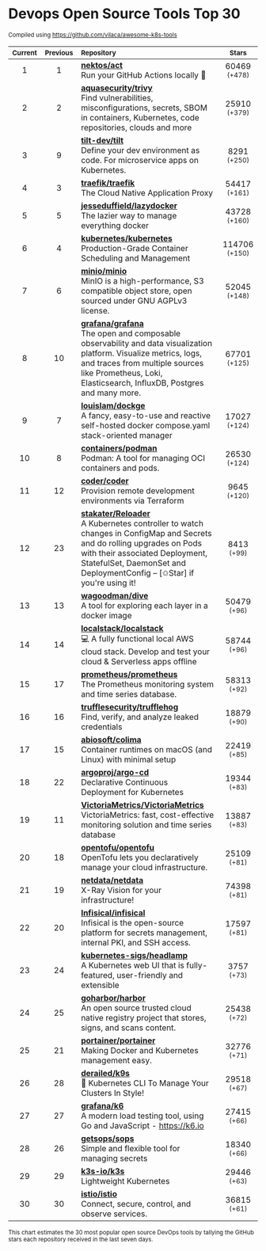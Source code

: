 # Devops Open Source Tools Top 30
<sup>Compiled using https://github.com/vilaca/awesome-k8s-tools</sup>
<div align="center">

|<sub>Current</sub>|<sub>Previous</sub>|<sub>Repository</sub>|<sub>Stars</sub>|
|:---:|:---:|:---|:---:|
|1|1|[**nektos/act**](https://github.com/nektos/act)<br/>Run your GitHub Actions locally 🚀|60469 <sup>(+478)</sup>|
|2|2|[**aquasecurity/trivy**](https://github.com/aquasecurity/trivy)<br/>Find vulnerabilities, misconfigurations, secrets, SBOM in containers, Kubernetes, code repositories, clouds and more|25910 <sup>(+379)</sup>|
|3|9|[**tilt-dev/tilt**](https://github.com/tilt-dev/tilt)<br/>Define your dev environment as code. For microservice apps on Kubernetes.|8291 <sup>(+250)</sup>|
|4|3|[**traefik/traefik**](https://github.com/traefik/traefik)<br/>The Cloud Native Application Proxy|54417 <sup>(+161)</sup>|
|5|5|[**jesseduffield/lazydocker**](https://github.com/jesseduffield/lazydocker)<br/>The lazier way to manage everything docker|43728 <sup>(+160)</sup>|
|6|4|[**kubernetes/kubernetes**](https://github.com/kubernetes/kubernetes)<br/>Production-Grade Container Scheduling and Management|114706 <sup>(+150)</sup>|
|7|6|[**minio/minio**](https://github.com/minio/minio)<br/>MinIO is a high-performance, S3 compatible object store, open sourced under GNU AGPLv3 license.|52045 <sup>(+148)</sup>|
|8|10|[**grafana/grafana**](https://github.com/grafana/grafana)<br/>The open and composable observability and data visualization platform. Visualize metrics, logs, and traces from multiple sources like Prometheus, Loki, Elasticsearch, InfluxDB, Postgres and many more. |67701 <sup>(+125)</sup>|
|9|7|[**louislam/dockge**](https://github.com/louislam/dockge)<br/>A fancy, easy-to-use and reactive self-hosted docker compose.yaml stack-oriented manager|17027 <sup>(+124)</sup>|
|10|8|[**containers/podman**](https://github.com/containers/podman)<br/>Podman: A tool for managing OCI containers and pods.|26530 <sup>(+124)</sup>|
|11|12|[**coder/coder**](https://github.com/coder/coder)<br/>Provision remote development environments via Terraform|9645 <sup>(+120)</sup>|
|12|23|[**stakater/Reloader**](https://github.com/stakater/Reloader)<br/>A Kubernetes controller to watch changes in ConfigMap and Secrets and do rolling upgrades on Pods with their associated Deployment, StatefulSet, DaemonSet and DeploymentConfig – [✩Star] if you're using it!|8413 <sup>(+99)</sup>|
|13|13|[**wagoodman/dive**](https://github.com/wagoodman/dive)<br/>A tool for exploring each layer in a docker image|50479 <sup>(+96)</sup>|
|14|14|[**localstack/localstack**](https://github.com/localstack/localstack)<br/>💻 A fully functional local AWS cloud stack. Develop and test your cloud & Serverless apps offline|58744 <sup>(+96)</sup>|
|15|17|[**prometheus/prometheus**](https://github.com/prometheus/prometheus)<br/>The Prometheus monitoring system and time series database.|58313 <sup>(+92)</sup>|
|16|16|[**trufflesecurity/trufflehog**](https://github.com/trufflesecurity/trufflehog)<br/>Find, verify, and analyze leaked credentials|18879 <sup>(+90)</sup>|
|17|15|[**abiosoft/colima**](https://github.com/abiosoft/colima)<br/>Container runtimes on macOS (and Linux) with minimal setup|22419 <sup>(+85)</sup>|
|18|22|[**argoproj/argo-cd**](https://github.com/argoproj/argo-cd)<br/>Declarative Continuous Deployment for Kubernetes|19344 <sup>(+83)</sup>|
|19|11|[**VictoriaMetrics/VictoriaMetrics**](https://github.com/VictoriaMetrics/VictoriaMetrics)<br/>VictoriaMetrics: fast, cost-effective monitoring solution and time series database|13887 <sup>(+83)</sup>|
|20|18|[**opentofu/opentofu**](https://github.com/opentofu/opentofu)<br/>OpenTofu lets you declaratively manage your cloud infrastructure.|25109 <sup>(+81)</sup>|
|21|19|[**netdata/netdata**](https://github.com/netdata/netdata)<br/>X-Ray Vision for your infrastructure!|74398 <sup>(+81)</sup>|
|22|20|[**Infisical/infisical**](https://github.com/Infisical/infisical)<br/>Infisical is the open-source platform for secrets management, internal PKI, and SSH access.|17597 <sup>(+81)</sup>|
|23|24|[**kubernetes-sigs/headlamp**](https://github.com/kubernetes-sigs/headlamp)<br/>A Kubernetes web UI that is fully-featured, user-friendly and extensible|3757 <sup>(+73)</sup>|
|24|25|[**goharbor/harbor**](https://github.com/goharbor/harbor)<br/>An open source trusted cloud native registry project that stores, signs, and scans content.|25438 <sup>(+72)</sup>|
|25|21|[**portainer/portainer**](https://github.com/portainer/portainer)<br/>Making Docker and Kubernetes management easy.|32776 <sup>(+71)</sup>|
|26|28|[**derailed/k9s**](https://github.com/derailed/k9s)<br/>🐶 Kubernetes CLI To Manage Your Clusters In Style!|29518 <sup>(+67)</sup>|
|27|27|[**grafana/k6**](https://github.com/grafana/k6)<br/>A modern load testing tool, using Go and JavaScript - https://k6.io|27415 <sup>(+66)</sup>|
|28|26|[**getsops/sops**](https://github.com/getsops/sops)<br/>Simple and flexible tool for managing secrets|18340 <sup>(+66)</sup>|
|29|29|[**k3s-io/k3s**](https://github.com/k3s-io/k3s)<br/>Lightweight Kubernetes|29446 <sup>(+63)</sup>|
|30|30|[**istio/istio**](https://github.com/istio/istio)<br/>Connect, secure, control, and observe services.|36815 <sup>(+61)</sup>|


</div>

<sub>This chart estimates the 30 most popular open source DevOps tools by tallying the GitHub stars each repository received in the last seven days.</sub>
